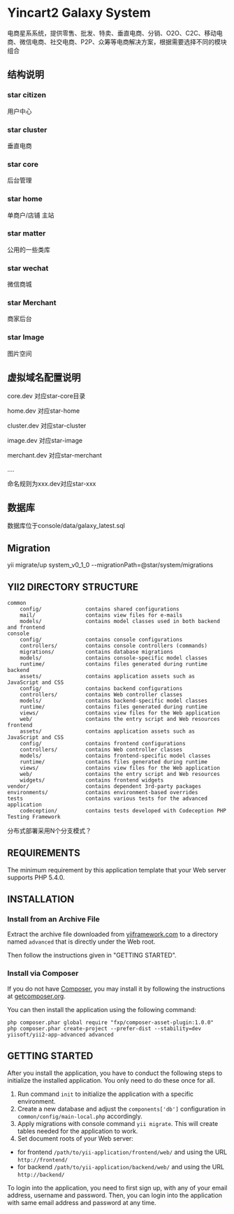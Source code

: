Yincart2 Galaxy System
===================================

电商星系系统，提供零售、批发、特卖、垂直电商、分销、O2O、C2C、移动电商、微信电商、社交电商、P2P、众筹等电商解决方案，根据需要选择不同的模块组合

结构说明
-----------
### star citizen

用户中心

### star cluster

垂直电商

### star core

后台管理

### star home

单商户/店铺 主站

### star matter

公用的一些类库

### star wechat

微信商城

### star Merchant

商家后台

### star Image

图片空间

虚拟域名配置说明
----------------

core.dev 对应star-core目录

home.dev 对应star-home

cluster.dev 对应star-cluster

image.dev 对应star-image

merchant.dev 对应star-merchant

....

命名规则为xxx.dev对应star-xxx

数据库
-------

数据库位于console/data/galaxy_latest.sql

Migration
--------
yii migrate/up system_v0_1_0 --migrationPath=@star/system/migrations

YII2 DIRECTORY STRUCTURE
-------------------

```
common
    config/              contains shared configurations
    mail/                contains view files for e-mails
    models/              contains model classes used in both backend and frontend
console
    config/              contains console configurations
    controllers/         contains console controllers (commands)
    migrations/          contains database migrations
    models/              contains console-specific model classes
    runtime/             contains files generated during runtime
backend
    assets/              contains application assets such as JavaScript and CSS
    config/              contains backend configurations
    controllers/         contains Web controller classes
    models/              contains backend-specific model classes
    runtime/             contains files generated during runtime
    views/               contains view files for the Web application
    web/                 contains the entry script and Web resources
frontend
    assets/              contains application assets such as JavaScript and CSS
    config/              contains frontend configurations
    controllers/         contains Web controller classes
    models/              contains frontend-specific model classes
    runtime/             contains files generated during runtime
    views/               contains view files for the Web application
    web/                 contains the entry script and Web resources
    widgets/             contains frontend widgets
vendor/                  contains dependent 3rd-party packages
environments/            contains environment-based overrides
tests                    contains various tests for the advanced application
    codeception/         contains tests developed with Codeception PHP Testing Framework
```
分布式部署采用N个分支模式？

REQUIREMENTS
------------

The minimum requirement by this application template that your Web server supports PHP 5.4.0.


INSTALLATION
------------

### Install from an Archive File

Extract the archive file downloaded from [yiiframework.com](http://www.yiiframework.com/download/) to
a directory named `advanced` that is directly under the Web root.

Then follow the instructions given in "GETTING STARTED".


### Install via Composer

If you do not have [Composer](http://getcomposer.org/), you may install it by following the instructions
at [getcomposer.org](http://getcomposer.org/doc/00-intro.md#installation-nix).

You can then install the application using the following command:

~~~
php composer.phar global require "fxp/composer-asset-plugin:1.0.0"
php composer.phar create-project --prefer-dist --stability=dev yiisoft/yii2-app-advanced advanced
~~~


GETTING STARTED
---------------

After you install the application, you have to conduct the following steps to initialize
the installed application. You only need to do these once for all.

1. Run command `init` to initialize the application with a specific environment.
2. Create a new database and adjust the `components['db']` configuration in `common/config/main-local.php` accordingly.
3. Apply migrations with console command `yii migrate`. This will create tables needed for the application to work.
4. Set document roots of your Web server:

- for frontend `/path/to/yii-application/frontend/web/` and using the URL `http://frontend/`
- for backend `/path/to/yii-application/backend/web/` and using the URL `http://backend/`

To login into the application, you need to first sign up, with any of your email address, username and password.
Then, you can login into the application with same email address and password at any time.
